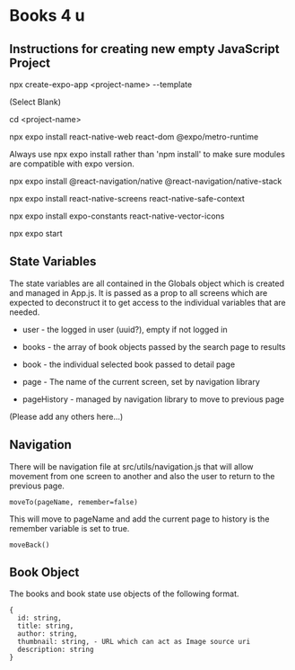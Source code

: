 # Books 4 u

## Instructions for creating new empty JavaScript Project

npx create-expo-app \<project-name\> --template

(Select Blank)

cd \<project-name\>

npx expo install react-native-web react-dom @expo/metro-runtime

Always use npx expo install rather than 'npm install' to make sure modules
are compatible with expo version.

npx expo install @react-navigation/native @react-navigation/native-stack

npx expo install react-native-screens react-native-safe-context

npx expo install expo-constants react-native-vector-icons

npx expo start

## State Variables

The state variables are all contained in the Globals object which is created
and managed in App.js. It is passed as a prop to all screens which are
expected to deconstruct it to get access to the individual variables that
are needed.

* user - the logged in user (uuid?), empty if not logged in

* books - the array of book objects passed by the search page to results

* book - the individual selected book passed to detail page

* page - The name of the current screen, set by navigation library

* pageHistory - managed by navigation library to move to previous page

(Please add any others here...)

## Navigation

There will be navigation file at src/utils/navigation.js that will allow
movement from one screen to another and also the user to return to
the previous page.

`moveTo(pageName, remember=false)`

This will move to pageName and add the current page to history is the
remember variable is set to true.

`moveBack()`

## Book Object

The books and book state use objects of the following format.

```
{
  id: string,
  title: string,
  author: string,
  thumbnail: string, - URL which can act as Image source uri
  description: string
}
```